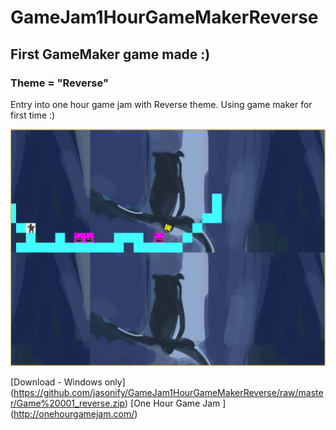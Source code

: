 # GameJam1HourGameMakerReverse

## First GameMaker game made :)


### Theme = "Reverse"

Entry into one hour game jam with Reverse theme. Using game maker for first time :)



![screenshot](game%20001%20-%20reverse.PNG)


[Download - Windows only] (https://github.com/jasonify/GameJam1HourGameMakerReverse/raw/master/Game%20001_reverse.zip)
[One Hour Game Jam ] (http://onehourgamejam.com/)



